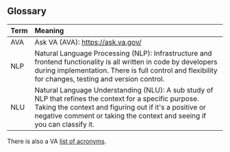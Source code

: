 ## Glossary

|Term|Meaning|
| :-- | :-- |
|AVA|Ask VA (AVA): https://ask.va.gov/|
|NLP|Natural Language Processing (NLP): Infrastructure and frontend functionality is all written in code by developers during implementation. There is full control and flexibility for changes, testing and version control.|
|NLU|Natural Language Understanding (NLU): A sub study of NLP that refines the context for a specific purpose. Taking the context and figuring out if it's a positive or negative comment or taking the context and seeing if you can classify it.|

There is also a VA [list of acronyms](https://github.com/department-of-veterans-affairs/acronyms/blob/master/acronyms.csv).
